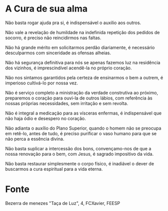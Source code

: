 # A Cura de sua alma

Não basta rogar ajuda pra si, é indispensável o auxilio aos outros.

Não vale a revelação de humildade na indefinida repetição dos pedidos de socorro, é preciso não reincidirmos nas faltas.

Não há grande mérito em solicitarmos perdão diariamente, é necessário desculparmos com sinceridade as ofensas alheias.

Não há segurança definitiva para nós se apenas fazemos luz na residência dos vizinhos, é imprescindível acendê-la no próprio coração.

Não nos sintamos garantidos pela certeza de ensinarmos o bem a outrem, é imperioso cultivá-lo por nossa vez.

Não é serviço completo a ministração da verdade construtiva ao próximo, preparemos o coração para ouvi-la de outros lábios, com referência às nossas próprias necessidades, sem irritação e sem revolta.

Não é integral a medicação para as vísceras enfermas, é indispensável que não haja ódio e desespero no coração.

Não adianta o auxílio do Plano Superior, quando o homem não se preocupa em retê-lo, antes de tudo, é preciso purificar o vaso humano para que se não perca a essência divina.

Não basta suplicar a intercessão dos bons, convençamo-nos de que a nossa renovação para o bem, com Jesus, é sagrado impositivo da vida.

Não basta restaurar simplesmente o corpo físico, é inadiável o dever de buscarmos a cura espiritual para a vida eterna.

# Fonte
Bezerra de menezes
"Taça de Luz", 4, 
FCXavier, FEESP

